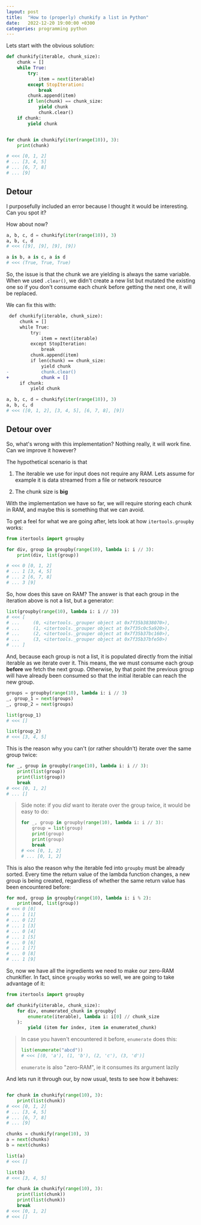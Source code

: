 ```yaml
---
layout: post
title:  "How to (properly) chunkify a list in Python"
date:   2022-12-20 19:00:00 +0300
categories: programming python
---
```


Lets start with the obvious solution:

```python
def chunkify(iterable, chunk_size):
    chunk = []
    while True:
        try:
            item = next(iterable)
        except StopIteration:
            break
        chunk.append(item)
        if len(chunk) == chunk_size:
            yield chunk
            chunk.clear()
    if chunk:
        yield chunk


for chunk in chunkify(iter(range(10)), 3):
    print(chunk)

# <<< [0, 1, 2]
# ... [3, 4, 5]
# ... [6, 7, 8]
# ... [9]
```

## Detour

I purposefully included an error because I thought it would be interesting. Can
you spot it?

How about now?

```python
a, b, c, d = chunkify(iter(range(10)), 3)
a, b, c, d
# <<< ([9], [9], [9], [9])

a is b, a is c, a is d
# <<< (True, True, True)
```

So, the issue is that the chunk we are yielding is always the same variable.
When we used `.clear()`, we didn't create a new list but mutated the existing
one so if you don't consume each chunk before getting the next one, it will be
replaced.

We can fix this with:

```diff
 def chunkify(iterable, chunk_size):
     chunk = []
     while True:
         try:
             item = next(iterable)
         except StopIteration:
             break
         chunk.append(item)
         if len(chunk) == chunk_size:
             yield chunk
-            chunk.clear()
+            chunk = []
     if chunk:
         yield chunk
```

```python
a, b, c, d = chunkify(iter(range(10)), 3)
a, b, c, d
# <<< ([0, 1, 2], [3, 4, 5], [6, 7, 8], [9])
```

## Detour over

So, what's wrong with this implementation? Nothing really, it will work fine.
Can we improve it however?

The hypothetical scenario is that

1. The iterable we use for input does not require any RAM. Lets assume for
   example it is data streamed from a file or network resource

2. The chunk size is **big**

With the implementation we have so far, we will require storing each chunk in
RAM, and maybe this is something that we can avoid.

To get a feel for what we are going after, lets look at how `itertools.groupby`
works:

```python
from itertools import groupby

for div, group in groupby(range(10), lambda i: i // 3):
    print(div, list(group))

# <<< 0 [0, 1, 2]
# ... 1 [3, 4, 5]
# ... 2 [6, 7, 8]
# ... 3 [9]
```

So, how does this save on RAM? The answer is that each group in the iteration
above is not a list, but a generator:

```python
list(groupby(range(10), lambda i: i // 3))
# <<< [
# ...     (0, <itertools._grouper object at 0x7f35b3838070>),
# ...     (1, <itertools._grouper object at 0x7f35c0c5a920>),
# ...     (2, <itertools._grouper object at 0x7f35b37bc160>),
# ...     (3, <itertools._grouper object at 0x7f35b37bfe50>)
# ... ]
```

And, because each group is not a list, it is populated directly from the
initial iterable as we iterate over it. This means, the we must consume each
group **before** we fetch the next group. Otherwise, by that point the previous
group will have already been consumed so that the initial iterable can reach
the new group.

```python
groups = groupby(range(10), lambda i: i // 3)
_, group_1 = next(groups)
_, group_2 = next(groups)

list(group_1)
# <<< []

list(group_2)
# <<< [3, 4, 5]
```

This is the reason why you can't (or rather shouldn't) iterate over the same
group twice:

```python
for _, group in groupby(range(10), lambda i: i // 3):
    print(list(group))
    print(list(group))
    break
# <<< [0, 1, 2]
# ... []
```

> Side note: if you _did_ want to iterate over the group twice, it would be
> easy to do:
>
> ```python
> for _, group in groupby(range(10), lambda i: i // 3):
>     group = list(group)
>     print(group)
>     print(group)
>     break
> # <<< [0, 1, 2]
> # ... [0, 1, 2]
> ```

This is also the reason why the iterable fed into `groupby` must be already
sorted. Every time the return value of the lambda function changes, a new group
is being created, regardless of whether the same return value has been
encountered before:

```python
for mod, group in groupby(range(10), lambda i: i % 2):
    print(mod, list(group))
# <<< 0 [0]
# ... 1 [1]
# ... 0 [2]
# ... 1 [3]
# ... 0 [4]
# ... 1 [5]
# ... 0 [6]
# ... 1 [7]
# ... 0 [8]
# ... 1 [9]
```

So, now we have all the ingredients we need to make our zero-RAM chunkifier. In
fact, since `groupby` works so well, we are going to take advantage of it:

```python
from itertools import groupby

def chunkify(iterable, chunk_size):
    for div, enumerated_chunk in groupby(
        enumerate(iterable), lambda i: i[0] // chunk_size
    ):
        yield (item for index, item in enumerated_chunk)

```

> In case you haven't encountered it before, `enumerate` does this:
>
> ```python
> list(enumerate("abcd"))
> # <<< [(0, 'a'), (1, 'b'), (2, 'c'), (3, 'd')]
> ```
>
> `enumerate` is also "zero-RAM", ie it consumes its argument lazily

And lets run it through our, by now usual, tests to see how it behaves:

```python

for chunk in chunkify(range(10), 3):
    print(list(chunk))
# <<< [0, 1, 2]
# ... [3, 4, 5]
# ... [6, 7, 8]
# ... [9]

chunks = chunkify(range(10), 3)
a = next(chunks)
b = next(chunks)

list(a)
# <<< []

list(b)
# <<< [3, 4, 5]

for chunk in chunkify(range(10), 3):
    print(list(chunk))
    print(list(chunk))
    break
# <<< [0, 1, 2]
# <<< []
```
